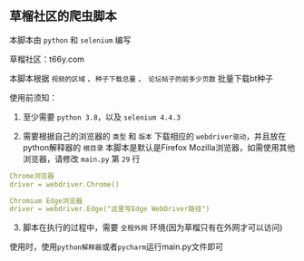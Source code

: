 <h2>草榴社区的爬虫脚本</h2>

本脚本由 `python` 和 `selenium` 编写

草榴社区：t66y.com

本脚本根据 `视频的区域` 、`种子下载总量` 、 `论坛帖子的前多少页数` 批量下载bt种子

使用前须知：

1. 至少需要 `python 3.8`，以及 `selenium 4.4.3`
  
2. 需要根据自己的浏览器的 `类型` 和 `版本` 下载相应的 `webdriver驱动`，并且放在python解释器的 `根目录`
   本脚本是默认是Firefox Mozilla浏览器，如需使用其他浏览器，请修改 `main.py` 第 `29` 行
   
  
  ```yaml
  Chrome浏览器
  driver = webdriver.Chrome()
  ```
   
  
  ```yaml
  Chromium Edge浏览器
  driver = webdriver.Edge("这里写Edge WebDriver路径")
  ```
   
   
3. 脚本在执行的过程中，需要 `全程外网` 环境(因为草榴只有在外网才可以访问)



使用时，使用`python解释器`或者`pycharm`运行main.py文件即可
